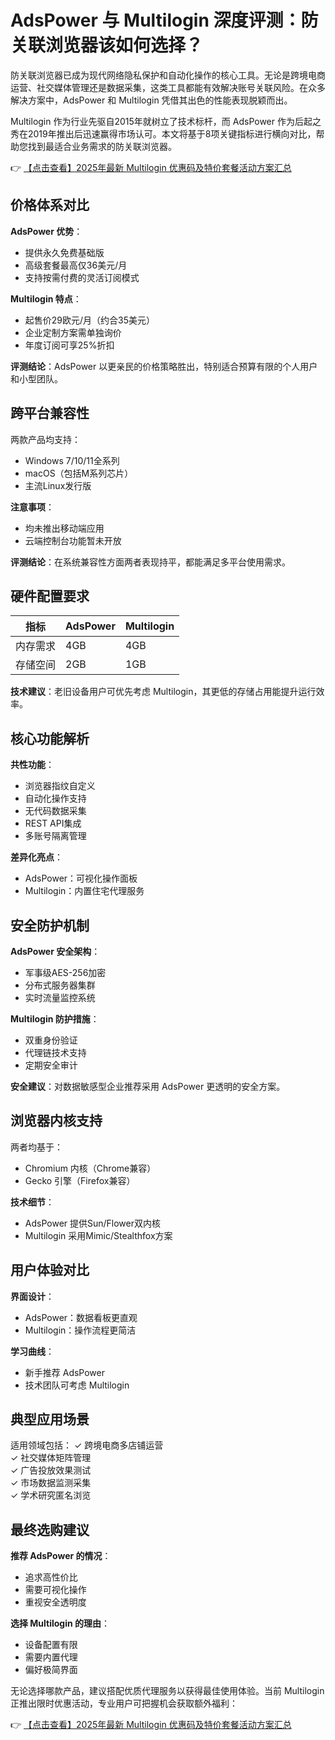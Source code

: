 # AdsPower 与 Multilogin 深度评测：防关联浏览器该如何选择？

防关联浏览器已成为现代网络隐私保护和自动化操作的核心工具。无论是跨境电商运营、社交媒体管理还是数据采集，这类工具都能有效解决账号关联风险。在众多解决方案中，AdsPower 和 Multilogin 凭借其出色的性能表现脱颖而出。

Multilogin 作为行业先驱自2015年就树立了技术标杆，而 AdsPower 作为后起之秀在2019年推出后迅速赢得市场认可。本文将基于8项关键指标进行横向对比，帮助您找到最适合业务需求的防关联浏览器。

👉 [【点击查看】2025年最新 Multilogin 优惠码及特价套餐活动方案汇总](https://bit.ly/multIlogin)

## 价格体系对比

**AdsPower 优势**：
- 提供永久免费基础版
- 高级套餐最高仅36美元/月
- 支持按需付费的灵活订阅模式

**Multilogin 特点**：
- 起售价29欧元/月（约合35美元）
- 企业定制方案需单独询价
- 年度订阅可享25%折扣

**评测结论**：AdsPower 以更亲民的价格策略胜出，特别适合预算有限的个人用户和小型团队。

## 跨平台兼容性

两款产品均支持：
- Windows 7/10/11全系列
- macOS（包括M系列芯片）
- 主流Linux发行版

**注意事项**：
- 均未推出移动端应用
- 云端控制台功能暂未开放

**评测结论**：在系统兼容性方面两者表现持平，都能满足多平台使用需求。

## 硬件配置要求

| 指标        | AdsPower | Multilogin |
|-------------|----------|------------|
| 内存需求    | 4GB      | 4GB        |
| 存储空间    | 2GB      | 1GB        |

**技术建议**：老旧设备用户可优先考虑 Multilogin，其更低的存储占用能提升运行效率。

## 核心功能解析

**共性功能**：
- 浏览器指纹自定义
- 自动化操作支持
- 无代码数据采集
- REST API集成
- 多账号隔离管理

**差异化亮点**：
- AdsPower：可视化操作面板
- Multilogin：内置住宅代理服务

## 安全防护机制

**AdsPower 安全架构**：
- 军事级AES-256加密
- 分布式服务器集群
- 实时流量监控系统

**Multilogin 防护措施**：
- 双重身份验证
- 代理链技术支持
- 定期安全审计

**安全建议**：对数据敏感型企业推荐采用 AdsPower 更透明的安全方案。

## 浏览器内核支持

两者均基于：
- Chromium 内核（Chrome兼容）
- Gecko 引擎（Firefox兼容）

**技术细节**：
- AdsPower 提供Sun/Flower双内核
- Multilogin 采用Mimic/Stealthfox方案

## 用户体验对比

**界面设计**：
- AdsPower：数据看板更直观
- Multilogin：操作流程更简洁

**学习曲线**：
- 新手推荐 AdsPower
- 技术团队可考虑 Multilogin

## 典型应用场景

适用领域包括：
✓ 跨境电商多店铺运营  
✓ 社交媒体矩阵管理  
✓ 广告投放效果测试  
✓ 市场数据监测采集  
✓ 学术研究匿名浏览

## 最终选购建议

**推荐 AdsPower 的情况**：
- 追求高性价比
- 需要可视化操作
- 重视安全透明度

**选择 Multilogin 的理由**：
- 设备配置有限
- 需要内置代理
- 偏好极简界面

无论选择哪款产品，建议搭配优质代理服务以获得最佳使用体验。当前 Multilogin 正推出限时优惠活动，专业用户可把握机会获取额外福利：

👉 [【点击查看】2025年最新 Multilogin 优惠码及特价套餐活动方案汇总](https://bit.ly/multIlogin)